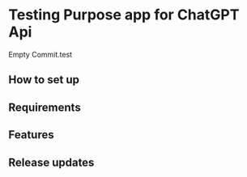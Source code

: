 # Testing Purpose app for ChatGPT Api
Empty Commit.test

## How to set up
## Requirements

## Features

## Release updates